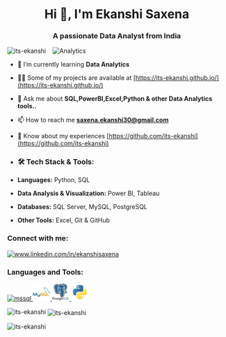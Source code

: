 <h1 align="center">Hi 👋, I'm Ekanshi Saxena</h1>
<h3 align="center">A passionate Data Analyst from India</h3>

<img align="right" alt="Analytics" width="400" src="https://miro.medium.com/v2/resize:fit:1200/1*DsIpnvUFCtKFEXCWLx3g5Q.gif">

<p align="left"> <img src="https://komarev.com/ghpvc/?username=its-ekanshi&label=Profile%20views&color=0e75b6&style=flat" alt="its-ekanshi" /> </p>

- 🌱 I’m currently learning **Data Analytics**

- 👨‍💻 Some of my projects are available at [https://its-ekanshi.github.io/](https://its-ekanshi.github.io/)

- 💬 Ask me about **SQL,PowerBI,Excel,Python & other Data Analytics tools..**

- 📫 How to reach me **saxena.ekanshi30@gmail.com**

- 📄 Know about my experiences [https://github.com/its-ekanshi](https://github.com/its-ekanshi)

- ### 🛠 Tech Stack & Tools:
- **Languages:** Python, SQL
- **Data Analysis & Visualization:** Power BI, Tableau
- **Databases:** SQL Server, MySQL, PostgreSQL
- **Other Tools:** Excel, Git & GitHub

<h3 align="left">Connect with me:</h3>
<p align="left">
<a href="https://linkedin.com/in/www.linkedin.com/in/ekanshisaxena" target="blank"><img align="center" src="https://raw.githubusercontent.com/rahuldkjain/github-profile-readme-generator/master/src/images/icons/Social/linked-in-alt.svg" alt="www.linkedin.com/in/ekanshisaxena" height="30" width="40" /></a>
</p>

<h3 align="left">Languages and Tools:</h3>
<p align="left"> <a href="https://www.microsoft.com/en-us/sql-server" target="_blank" rel="noreferrer"> <img src="https://www.svgrepo.com/show/303229/microsoft-sql-server-logo.svg" alt="mssql" width="40" height="40"/> </a> <a href="https://www.mysql.com/" target="_blank" rel="noreferrer"> <img src="https://raw.githubusercontent.com/devicons/devicon/master/icons/mysql/mysql-original-wordmark.svg" alt="mysql" width="40" height="40"/> </a> <a href="https://www.postgresql.org" target="_blank" rel="noreferrer"> <img src="https://raw.githubusercontent.com/devicons/devicon/master/icons/postgresql/postgresql-original-wordmark.svg" alt="postgresql" width="40" height="40"/> </a> <a href="https://www.python.org" target="_blank" rel="noreferrer"> <img src="https://raw.githubusercontent.com/devicons/devicon/master/icons/python/python-original.svg" alt="python" width="40" height="40"/> </a> </p>

<p><img align="left" src="https://github-readme-stats.vercel.app/api/top-langs?username=its-ekanshi&show_icons=true&locale=en&layout=compact" alt="its-ekanshi" /></p>

<p>&nbsp;<img align="center" src="https://github-readme-stats.vercel.app/api?username=its-ekanshi&show_icons=true&locale=en" alt="its-ekanshi" /></p>

<p><img align="center" src="https://github-readme-streak-stats.herokuapp.com/?user=its-ekanshi&" alt="its-ekanshi" /></p>



